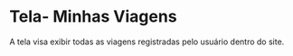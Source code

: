 # Tela- Minhas Viagens
A tela visa exibir todas as viagens registradas pelo usuário dentro do site.
